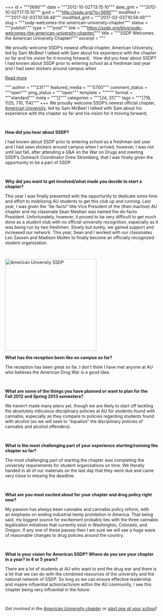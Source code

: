 +++
id = """5690"""
date = """2012-10-02T13:15:10"""
date_gmt = """2012-10-02T17:15:10"""
guid = """http://ssdp.org/?p=5690"""
modified = """2017-02-03T10:56:48"""
modified_gmt = """2017-02-03T10:56:48"""
slug = """ssdp-welcomes-the-american-university-chapter"""
status = """publish"""
type = """post"""
link = """https://ssdp.org/blog/ssdp-welcomes-the-american-university-chapter/"""
title = """SSDP Welcomes the American University Chapter!"""
excerpt = """<p>We proudly welcome SSDP&#8217;s newest official chapter, American University, led by Sam McBee! I talked with Sam about his experience with the chapter so far and his vision for it moving forward; &nbsp; How did you hear about SSDP? I had known about SSDP prior to entering school as a freshman last year and I had seen stickers around campus when</p>
<div class="h10"></div>
<p><a class="more-link2 flat" href="https://ssdp.org/blog/ssdp-welcomes-the-american-university-chapter/">Read more</a></p>
"""
author = """231"""
featured_media = """5700"""
comment_status = """open"""
ping_status = """open"""
template = """"""
format = """standard"""
meta = """[]"""
categories = """[24, 31]"""
tags = """[716, 1125, 710, 114]"""
+++
We proudly welcome SSDP&#8217;s newest official chapter, <a title="American SSDP" href="http://ssdp.org/chapters/mid-atlantic/district-of-columbia/american-university/">American University</a>, led by Sam McBee! I talked with Sam about his experience with the chapter so far and his vision for it moving forward;



&nbsp;



<strong>How did you hear about SSDP?</strong>



I had known about SSDP prior to entering school as a freshman last year and I had seen stickers around campus when I arrived; however, I was not until last fall, after attending a Q&amp;A on the War on Drugs and meeting SSDP’s Outreach Coordinator Drew Stromberg, that I was finally given the opportunity to be a part of SSDP.



&nbsp;



<strong>Why did you want to get involved/what made you decide to start a chapter?</strong>



This year I was finally presented with the opportunity to dedicate some time and effort to mobilizing AU students to get this club up and running. Last year, I was given the “de-facto” title Vice President of the (then inactive) AU chapter and my classmate Sean Meehan was named the de-facto President. Unfortunately, however, it proved to be very difficult to get much done as a student club with no official university recognition, especially as it was being run by two freshmen. Slowly but surely, we gained support and increased our network. This year, Sean and I worked with our classmates Leo Zausen and Madison Mullen to finally become an officially recognized student organization.



&nbsp;



<a href="/assets/2012/10/au.jpeg"><img class="alignright size-medium wp-image-5700" title="American University SSDP" src="/assets/2012/10/au-300x300.jpeg" alt="American University SSDP" width="300" height="300" /></a>



<strong>What has the reception been like on campus so far?</strong>



The reception has been great so far. I don’t think I have met anyone at AU who believes the American Drug War is a good idea.



&nbsp;



<strong>What are some of the things you have planned or want to plan for the Fall 2012 and Spring 2013 semesters?</strong>



We haven’t made many plans yet, though we are likely to start off tackling the absolutely ridiculous disciplinary policies at AU for students found with cannabis, especially as they compare to policies regarding students found with alcohol (so we will seek to “equalize” the disciplinary policies of cannabis and alcohol offenders).



&nbsp;



<strong>What is the most challenging part of your experience starting/running the chapter so far?</strong>



The most challenging part of starting the chapter was completing the university requirements for student organizations on time. We literally handed in all of our materials on the last day that they were due and came very close to missing the deadline.



&nbsp;



<strong>What are you most excited about for your chapter and drug policy right now?</strong>



My passion has always been cannabis and cannabis policy reform, with an emphasis on ending industrial hemp prohibition in America. That being said, my biggest source for excitement probably lies with the three cannabis legalization initiatives that currently exist in Washington, Colorado, and Oregon. If any one of these passes then I am sure we will see a huge wave of reasonable changes to drug policies around the country.



&nbsp;



<strong>What is your vision for American SSDP? Where do you see your chapter in a year? in 4 or 5 years?</strong>



There are a lot of students at AU who want to end the drug war and there is a lot that we can do with the combined resources of the university and the national network of SSDP. So long as we can ensure effective leadership and inspire influential action/activism within the AU community, I see this chapter being very influential in the future.



&nbsp;



<em>Get involved in the <a title="American University SSDP" href="http://ssdp.org/chapters/mid-atlantic/district-of-columbia/american-university/">American University chapter</a> or <a title="Start an SSDP chapter" href="http://ssdp.org/chapters/start/">start one at your school</a>!</em>
